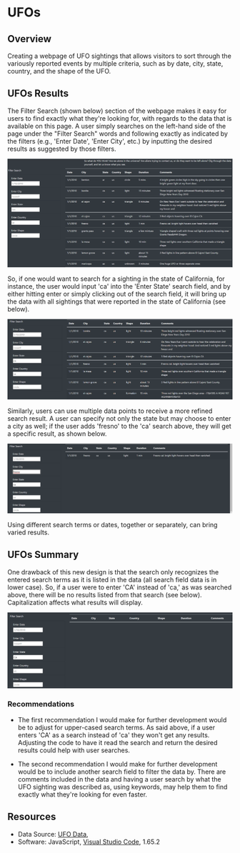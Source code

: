 # UFOs

## Overview

Creating a webpage of UFO sightings that allows visitors to sort through the variously reported events by multiple criteria, such as by date, city, state, country, and the shape of the UFO.

## UFOs Results

The Filter Search (shown below) section of the webpage makes it easy for users to find exactly what they're looking for, with regards to the data that is available on this page. A user simply searches on the left-hand side of the page under the "Filter Search" words and following exactly as indicated by the filters (e.g., 'Enter Date', 'Enter City', etc.) by inputting the desired results as suggested by those filters.

![UFO CA](/RMimages/index_start.png)

So, if one would want to search for a sighting in the state of California, for instance, the user would input 'ca' into the 'Enter State' search field, and by either hitting enter or simply clicking out of the search field, it will bring up the data with all sightings that were reported in the state of California (see below). 

![UFO CA](/RMimages/search_ca.png)

Similarly, users can use multiple data points to receive a more refined search result. A user can specify not only the state but may choose to enter a city as well; if the user adds 'fresno' to the 'ca' search above, they will get a specific result, as shown below.

![UFO Fresno CA](/RMimages/search_fresno_ca.png)

Using different search terms or dates, together or separately, can bring varied results.


## UFOs Summary

One drawback of this new design is that the search only recognizes the entered search terms as it is listed in the data (all search field data is in lower case). So, if a user were to enter 'CA' instead of 'ca,' as was searched above, there will be no results listed from that search (see below). Capitalization affects what results will display.

![UFO CA None](/RMimages/search_CA_none.png)

### Recommendations

- The first recommendation I would make for further development would be to adjust for upper-cased search terms. As said above, if a user enters 'CA' as a search instead of 'ca' they won't get any results. Adjusting the code to have it read the search and return the desired results could help with user searches.

- The second recommendation I would make for further development would be to include another search field to filter the data by. There are comments included in the data and having a user search by what the UFO sighting was described as, using keywords, may help them to find exactly what they're looking for even faster.

## Resources
- Data Source: [UFO Data](static/js/data.js),
- Software: JavaScript, [Visual Studio Code](https://code.visualstudio.com/), 1.65.2

